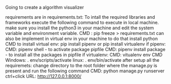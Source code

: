 Going to create a algorithm visualizer

requirements are in requirements.txt:
    To intall the required libraries and frameworks execute the following command to execute in local machine.
    make sure you install the python3 in your machine and edit the system variable and environment variable.
        CMD : pip freeze > requirements.txt
    can also be implement in virtual env in your machine to do that install python
    CMD to install virtual env: pip install pipenv or pip install virtualenv
    if pipenv:
        CMD: pipenv shell - to activate package pipfile
        CMD: pipenv install package - to install all the packages in pipfile
    if virtualenv:
        CMD: vitualenv env
        CMD Windows: . env/scripts/activate
        linux: . env/bin/activate
    after setup all the requiremets:
        change directory to the root folder where the manage.py is present and run the following command
        CMD: python manage.py runserver
        ctrl+click URL: http://127.0.0.1:8000/